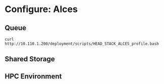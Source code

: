 # Configure: Alces

## Queue

```shell
curl http://10.110.1.200/deployment/scripts/HEAD_STACK_ALCES_profile.bash
```


## Shared Storage


## HPC Environment


